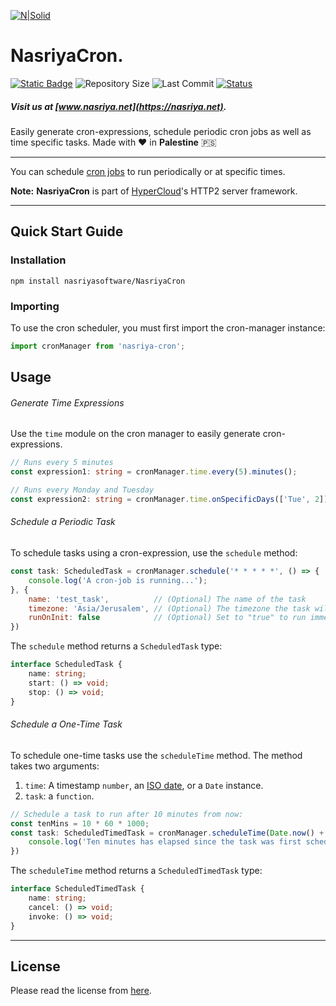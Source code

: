 [![N|Solid](https://static.wixstatic.com/media/72ffe6_da8d2142d49c42b29c96ba80c8a91a6c~mv2.png)](https://nasriya.net)
# NasriyaCron.
[![Static Badge](https://img.shields.io/badge/license-Free_(Restricted)-blue)](https://github.com/nasriyasoftware/NasriyaCron?tab=License-1-ov-file) ![Repository Size](https://img.shields.io/github/repo-size/nasriyasoftware/NasriyaCron.svg) ![Last Commit](https://img.shields.io/github/last-commit/nasriyasoftware/NasriyaCron.svg) [![Status](https://img.shields.io/badge/Status-Stable-green.svg)](link-to-your-status-page)
##### Visit us at [www.nasriya.net](https://nasriya.net).

Easily generate cron-expressions, schedule periodic cron jobs as well as time specific tasks.
Made with ❤️ in **Palestine** 🇵🇸
___
You can schedule [cron jobs](https://en.wikipedia.org/wiki/Cron) to run periodically or at specific times.

**Note:** **NasriyaCron** is part of [HyperCloud](https://github.com/nasriyasoftware/HyperCloud)'s HTTP2 server framework. 
___
## Quick Start Guide


### Installation
```shell
npm install nasriyasoftware/NasriyaCron
```

### Importing
To use the cron scheduler, you must first import the cron-manager instance:
```ts
import cronManager from 'nasriya-cron';
```

## Usage
###### Generate Time Expressions
Use the `time` module on the cron manager to easily generate cron-expressions.

```ts
// Runs every 5 minutes
const expression1: string = cronManager.time.every(5).minutes();

// Runs every Monday and Tuesday
const expression2: string = cronManager.time.onSpecificDays(['Tue', 2]);
```

###### Schedule a Periodic Task
To schedule tasks using a cron-expression, use the `schedule` method:

```js
const task: ScheduledTask = cronManager.schedule('* * * * *', () => {
    console.log('A cron-job is running...');
}, {
    name: 'test_task',          // (Optional) The name of the task
    timezone: 'Asia/Jerusalem', // (Optional) The timezone the task will run at
    runOnInit: false            // (Optional) Set to "true" to run immediately
})
```

The `schedule` method returns a `ScheduledTask` type:
```ts
interface ScheduledTask {
    name: string;
    start: () => void;
    stop: () => void;
}
```

###### Schedule a One-Time Task
To schedule one-time tasks use the `scheduleTime` method. The method takes two arguments:
1. `time`: A timestamp `number`, an [ISO date](https://developer.mozilla.org/en-US/docs/Web/JavaScript/Reference/Global_Objects/Date/toISOString), or a `Date` instance.
2. `task`: a `function`.
```js
// Schedule a task to run after 10 minutes from now:
const tenMins = 10 * 60 * 1000;
const task: ScheduledTimedTask = cronManager.scheduleTime(Date.now() + tenMins, () => {
    console.log('Ten minutes has elapsed since the task was first scheduled')
})
```

The `scheduleTime` method returns a `ScheduledTimedTask` type:
```ts
interface ScheduledTimedTask {
    name: string;
    cancel: () => void;
    invoke: () => void;
}
```
___
## License
Please read the license from [here](https://github.com/nasriyasoftware/NasriyaCron?tab=License-1-ov-file).